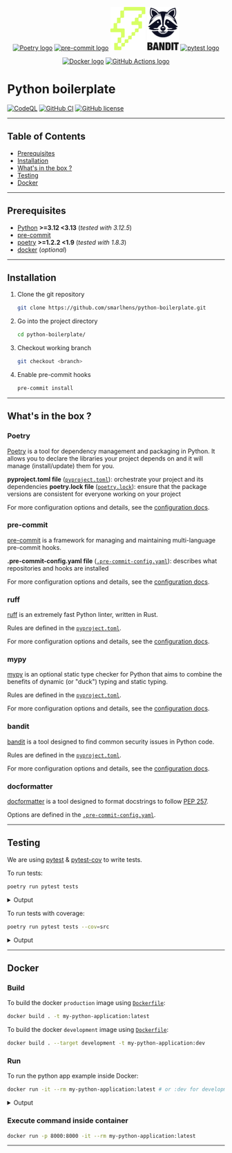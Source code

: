 <p align="center">
  <a href="https://python-poetry.org/" target="blank"><img src="https://python-poetry.org/images/logo-origami.svg" height="100" alt="Poetry logo" /></a>
  <a href="https://pre-commit.com/" target="blank"><img src="https://pre-commit.com/logo.svg" height="100" alt="pre-commit logo" /></a>
  <a href="https://github.com/astral-sh/ruff" target="blank"><img src="https://raw.githubusercontent.com/astral-sh/ruff/8c20f14e62ddaf7b6d62674f300f5d19cbdc5acb/docs/assets/bolt.svg" height="100" alt="ruff logo" style="background-color: #ef5552" /></a>
  <a href="https://bandit.readthedocs.io/" target="blank"><img src="https://raw.githubusercontent.com/pycqa/bandit/main/logo/logo.svg" height="100" alt="bandit logo" /></a>
  <a href="https://docs.pytest.org/" target="blank"><img src="https://raw.githubusercontent.com/pytest-dev/pytest/main/doc/en/img/pytest_logo_curves.svg" height="100" alt="pytest logo" /></a>
</p>

<p align="center">
  <a href="https://docs.docker.com/" target="blank"><img src="https://www.docker.com/wp-content/uploads/2022/03/Moby-logo.png" height="60" alt="Docker logo" /></a>
  <a href="https://github.com/features/actions" target="blank"><img src="https://avatars.githubusercontent.com/u/44036562" height="60" alt="GitHub Actions logo" /></a>
</p>

# Python boilerplate

[![CodeQL](https://github.com/smarlhens/python-boilerplate/workflows/codeql/badge.svg)](https://github.com/smarlhens/python-boilerplate/actions/workflows/codeql.yml)
[![GitHub CI](https://github.com/smarlhens/python-boilerplate/workflows/ci/badge.svg)](https://github.com/smarlhens/python-boilerplate/actions/workflows/ci.yml)
[![GitHub license](https://img.shields.io/github/license/smarlhens/python-boilerplate)](https://github.com/smarlhens/python-boilerplate)

---

## Table of Contents

- [Prerequisites](#prerequisites)
- [Installation](#installation)
- [What's in the box ?](#whats-in-the-box-)
- [Testing](#testing)
- [Docker](#docker)

---

## Prerequisites

- [Python](https://www.python.org/downloads/) **>=3.12 <3.13** (_tested with 3.12.5_)
- [pre-commit](https://pre-commit.com/#install)
- [poetry](https://python-poetry.org/docs/#installation) **>=1.2.2 <1.9** (_tested with 1.8.3_)
- [docker](https://docs.docker.com/get-docker/) (_optional_)

---

## Installation

1. Clone the git repository

   ```bash
   git clone https://github.com/smarlhens/python-boilerplate.git
   ```

2. Go into the project directory

   ```bash
   cd python-boilerplate/
   ```

3. Checkout working branch

   ```bash
   git checkout <branch>
   ```

4. Enable pre-commit hooks

   ```bash
   pre-commit install
   ```

---

## What's in the box ?

### Poetry

[Poetry](https://python-poetry.org/) is a tool for dependency management and packaging in Python. It allows you to
declare the libraries your project depends on and it will manage (install/update) them for you.

**pyproject.toml file** ([`pyproject.toml`](pyproject.toml)): orchestrate your project and its dependencies
**poetry.lock file** ([`poetry.lock`](poetry.lock)): ensure that the package versions are consistent for everyone
working on your project

For more configuration options and details, see the [configuration docs](https://python-poetry.org/docs/).

### pre-commit

[pre-commit](https://pre-commit.com/) is a framework for managing and maintaining multi-language pre-commit hooks.

**.pre-commit-config.yaml file** ([`.pre-commit-config.yaml`](.pre-commit-config.yaml)): describes what repositories and
hooks are installed

For more configuration options and details, see the [configuration docs](https://pre-commit.com/).

### ruff

[ruff](https://github.com/charliermarsh/ruff) is an extremely fast Python linter, written in Rust.

Rules are defined in the [`pyproject.toml`](pyproject.toml).

For more configuration options and details, see the [configuration docs](https://github.com/charliermarsh/ruff#configuration).

### mypy

[mypy](http://mypy-lang.org/) is an optional static type checker for Python that aims to combine the benefits of
dynamic (or "duck") typing and static typing.

Rules are defined in the [`pyproject.toml`](pyproject.toml).

For more configuration options and details, see the [configuration docs](https://mypy.readthedocs.io/).

### bandit

[bandit](https://bandit.readthedocs.io/) is a tool designed to find common security issues in Python code.

Rules are defined in the [`pyproject.toml`](pyproject.toml).

For more configuration options and details, see the [configuration docs](https://bandit.readthedocs.io/).

### docformatter

[docformatter](https://github.com/PyCQA/docformatter) is a tool designed to format docstrings to
follow [PEP 257](https://peps.python.org/pep-0257/).

Options are defined in the [`.pre-commit-config.yaml`](.pre-commit-config.yaml).

---

## Testing

We are using [pytest](https://docs.pytest.org/) & [pytest-cov](https://github.com/pytest-dev/pytest-cov) to write tests.

To run tests:

```bash
poetry run pytest tests
```

<details>

<summary>Output</summary>

```text
collected 1 item

tests/test.py::test_hello_world PASSED
```

</details>

To run tests with coverage:

```bash
poetry run pytest tests --cov=src
```

<details>

<summary>Output</summary>

```text
collected 1 item

tests/test.py::test_hello_world PASSED

---------- coverage: platform linux, python 3.10.4-final-0 -----------
Name                            Stmts   Miss  Cover
---------------------------------------------------
src/__init__.py       1      0   100%
src/main.py           6      2    67%
---------------------------------------------------
TOTAL                               7      2    71%
```

</details>

---

## Docker

### Build

To build the docker `production` image using [`Dockerfile`](Dockerfile):

```bash
docker build . -t my-python-application:latest
```

To build the docker `development` image using [`Dockerfile`](Dockerfile):

```bash
docker build . --target development -t my-python-application:dev
```

### Run

To run the python app example inside Docker:

```bash
docker run -it --rm my-python-application:latest # or :dev for development
```

<details>

<summary>Output</summary>

```text
Hello World
```

</details>

### Execute command inside container

```bash
docker run -p 8000:8000 -it --rm my-python-application:latest
```

---
